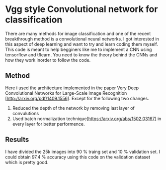 # Vgg style Convolutional network for classification

There are many methods for image classification and one of the recent breakthrough method is a convolutional neural networks. I got interested in this aspect of deep learning and want to try and learn coding them myself. This code is meant to help begginers like me to implement a CNN using tensorflow and tflearn. You need to know the theory behind the CNNs and how they work inorder to follow the code.

## Method

Here i used the architecture implemented in the paper Very Deep Convolutional Networks for Large-Scale Image Recognition [http://arxiv.org/pdf/1409.1556]. Except for the following two changes.

1. Reduced the depth of the network by removing last layer of convulutions
2. Used batch normalization technique[https://arxiv.org/abs/1502.03167] in every layer for better performence.

## Results

I have divided the 25k images into 90 % traing set and 10 % validation set. I could obtain 97.4 % accuracy using this code on the validation dataset which is pretty good.
